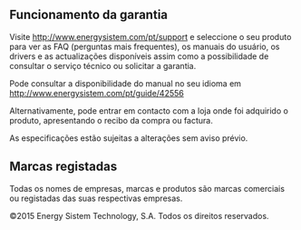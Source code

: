 ## Funcionamento da garantia

Visite http://www.energysistem.com/pt/support e seleccione o seu produto para ver as FAQ (perguntas mais frequentes), os manuais do usuário, os drivers e as actualizações disponíveis assim como a possibilidade de  consultar o serviço técnico ou solicitar a garantia. 

Pode consultar a disponibilidade do manual no seu idioma em http://www.energysistem.com/pt/guide/42556

Alternativamente, pode entrar em contacto com a loja onde foi adquirido o produto, apresentando o recibo da compra ou factura.  

As especificações estão sujeitas a alterações sem aviso prévio.  

## Marcas registadas

Todas os nomes de empresas, marcas e produtos são marcas comerciais ou registadas das suas respectivas empresas.

©2015 Energy Sistem Technology, S.A. Todos os direitos reservados.
